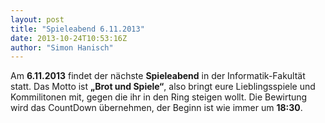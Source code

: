 ```yaml
---
layout: post
title: "Spieleabend 6.11.2013"
date: 2013-10-24T10:53:16Z
author: "Simon Hanisch"
---
```


<p>
Am <strong>6.11.2013</strong> findet der nächste <strong>Spieleabend</strong> in der Informatik-Fakultät statt. Das Motto ist <strong>„Brot und Spiele“</strong>, also bringt eure Lieblingsspiele und Kommilitonen mit, gegen die ihr in den Ring steigen wollt. Die Bewirtung wird das CountDown übernehmen, der Beginn ist wie immer um <strong>18:30</strong>.
</p>
